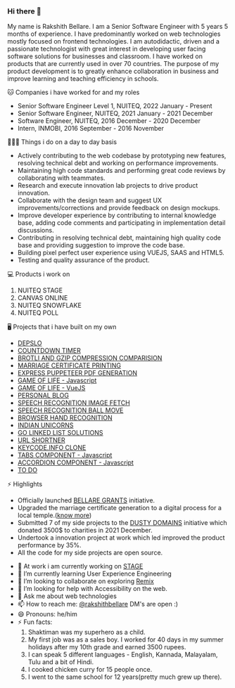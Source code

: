 ### Hi there 👋

My name is Rakshith Bellare. I am a Senior Software Engineer with 5 years 5 months of experience. I have predominantly worked on web technologies mostly focused on frontend technologies. I am autodidactic, driven and a passionate technologist with great interest in developing user facing software solutions for businesses and classroom. I have worked on products that are currently used in over 70 countries. The purpose of my product development is to greatly enhance collaboration in business and improve learning and teaching efficiency in schools.

🐱 Companies i have worked for and my roles
  * Senior Software Engineer Level 1, NUITEQ, 2022 January - Present
  * Senior Software Engineer, NUITEQ, 2021 January - 2021 December
  * Software Engineer, NUITEQ, 2016 December - 2020 December
  * Intern, INMOBI, 2016 September - 2016 November

👨🏿‍💻 Things i do on a day to day basis
  * Actively contributing to the web codebase by prototyping new features, resolving technical debt and working on performance improvements.
  * Maintaining high code standards and performing great code reviews by collaborating with teammates.
  * Research and execute innovation lab projects to drive product innovation.
  * Collaborate with the design team and suggest UX improvements/corrections and provide feedback on design mockups.
  * Improve developer experience by contributing to internal knowledge base, adding code comments and participating in implementation detail discussions.
  * Contributing in resolving technical debt, maintaining high quality code base and providing suggestion to improve the code base.
  * Building pixel perfect user experience using VUEJS, SAAS and HTML5.
  * Testing and quality assurance of the product.

💻 Products i work on
  1. NUITEQ STAGE
  2. CANVAS ONLINE
  3. NUITEQ SNOWFLAKE
  4. NUITEQ POLL

🖥 Projects that i have built on my own
  * [DEPSLO](https://github.com/RakshithNM/depslo)
  * [COUNTDOWN TIMER](https://countdowntimer-e7e29.web.app/)
  * [BROTLI AND GZIP COMPRESSION COMPARISION](https://brotli-gzip.netlify.app)
  * [MARRIAGE CERTIFICATE PRINTING](https://rakshith.retool.com/apps/f08519c2-850d-11ec-9a66-9396725e0191/pernekshethra)
  * [EXPRESS PUPPETEER PDF GENERATION](https://github.com/RakshithNM/puppeteer-pdf-generation)
  * [GAME OF LIFE - Javascript](https://fluffystub.bitbucket.io/)
  * [GAME OF LIFE - VueJS](https://gameoflifevuejs.netlify.app/)
  * [PERSONAL BLOG](https://blog.rakshithbellare.in/)
  * [SPEECH RECOGNITION IMAGE FETCH](https://nuidf.netlify.app/)
  * [SPEECH RECOGNITION BALL MOVE](https://nuibc.netlify.app/)
  * [BROWSER HAND RECOGNITION](https://handrecognitionbgcolor.netlify.app/)
  * [INDIAN UNICORNS](https://unicornsindia.in/)
  * [GO LINKED LIST SOLUTIONS](https://github.com/RakshithNM/linkedlistgo)
  * [URL SHORTNER](https://radiant-forest-89015.herokuapp.com/)
  * [KEYCODE.INFO CLONE](https://infokey.netlify.app/)
  * [TABS COMPONENT - Javascript](https://codepen.io/RakshithNM/full/YzYvZpV)
  * [ACCORDION COMPONENT - Javascript](https://codepen.io/RakshithNM/full/OJzZvxm)
  * [TO DO](https://todosappvuejs.netlify.app/)

⚡️ Highlights
  * Officially launched [BELLARE GRANTS](https://bellaregrants.netlify.app) initiative.
  * Upgraded the marriage certificate generation to a digital process for a local temple.([know more](https://blog.rakshithbellare.in/posts/projects/certificate/))
  * Submitted 7 of my side projects to the [DUSTY DOMAINS](https://dusty.domains/) initiative which donated 3500$ to charities in 2021 December.
  * Undertook a innovation project at work which led improved the product performance by 35%.
  * All the code for my side projects are open source.

- 🔭 At work i am currently working on [STAGE](https://nuiteqstage.se/en)
- 🌱 I’m currently learning User Experience Engineering
- 👯 I’m looking to collaborate on exploring [Remix](https://remix.run/)
- 🤔 I’m looking for help with Accessibility on the web.
- 💬 Ask me about web technologies
- 📫 How to reach me: [@rakshithbellare](https://twitter.com/rakshithbellare) DM's are open :)
- 😄 Pronouns: he/him
- ⚡ Fun facts:
  1. Shaktiman was my superhero as a child.
  2. My first job was as a sales boy. I worked for 40 days in my summer holidays after my 10th grade and earned 3500 rupees.
  3. I can speak 5 different languages - English, Kannada, Malayalam, Tulu and a bit of Hindi.
  4. I cooked chicken curry for 15 people once.
  5. I went to the same school for 12 years(pretty much grew up there).
